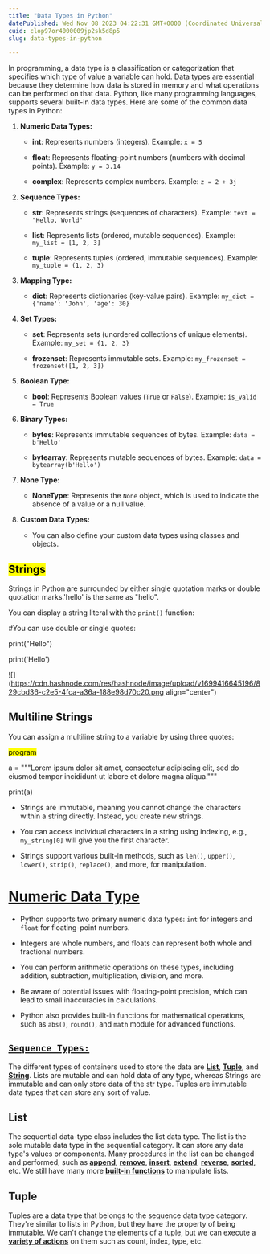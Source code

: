 ```yaml
---
title: "Data Types in Python"
datePublished: Wed Nov 08 2023 04:22:31 GMT+0000 (Coordinated Universal Time)
cuid: clop97or4000009jp2sk5d8p5
slug: data-types-in-python

---
```


In programming, a data type is a classification or categorization that specifies which type of value a variable can hold. Data types are essential because they determine how data is stored in memory and what operations can be performed on that data. Python, like many programming languages, supports several built-in data types. Here are some of the common data types in Python:

1. **Numeric Data Types:**
    
    * **int**: Represents numbers (integers). Example: `x = 5`
        
    * **float**: Represents floating-point numbers (numbers with decimal points). Example: `y = 3.14`
        
    * **complex**: Represents complex numbers. Example: `z = 2 + 3j`  
        
2. **Sequence Types:**
    
    * **str**: Represents strings (sequences of characters). Example: `text = "Hello, World"`
        
    * **list**: Represents lists (ordered, mutable sequences). Example: `my_list = [1, 2, 3]`
        
    * **tuple**: Represents tuples (ordered, immutable sequences). Example: `my_tuple = (1, 2, 3)`
        
3. **Mapping Type:**
    
    * **dict**: Represents dictionaries (key-value pairs). Example: `my_dict = {'name': 'John', 'age': 30}`
        
4. **Set Types:**
    
    * **set**: Represents sets (unordered collections of unique elements). Example: `my_set = {1, 2, 3}`
        
    * **frozenset**: Represents immutable sets. Example: `my_frozenset = frozenset([1, 2, 3])`
        
5. **Boolean Type:**
    
    * **bool**: Represents Boolean values (`True` or `False`). Example: `is_valid = True`
        
6. **Binary Types:**
    
    * **bytes**: Represents immutable sequences of bytes. Example: `data = b'Hello'`
        
    * **bytearray**: Represents mutable sequences of bytes. Example: `data = bytearray(b'Hello')`
        
7. **None Type:**
    
    * **NoneType**: Represents the `None` object, which is used to indicate the absence of a value or a null value.
        
8. **Custom Data Types:**
    
    * You can also define your custom data types using classes and objects.
        

## <mark>Strings</mark>

Strings in Python are surrounded by either single quotation marks or double quotation marks.'hello' is the same as "hello".

You can display a string literal with the `print()` function:

#You can use double or single quotes:

print("Hello")

print('Hello')

![](https://cdn.hashnode.com/res/hashnode/image/upload/v1699416645196/829cbd36-c2e5-4fca-a36a-188e98d70c20.png align="center")

## Multiline Strings

You can assign a multiline string to a variable by using three quotes:

<mark>program</mark>

a = """Lorem ipsum dolor sit amet, consectetur adipiscing elit, sed do eiusmod tempor incididunt ut labore et dolore magna aliqua."""

print(a)

* Strings are immutable, meaning you cannot change the characters within a string directly. Instead, you create new strings.
    
* You can access individual characters in a string using indexing, e.g., `my_string[0]` will give you the first character.
    
* Strings support various built-in methods, such as `len()`, `upper()`, `lower()`, `strip()`, `replace()`, and more, for manipulation.
    

# [Numeric Data Type](https://github.com/devismita-12/python-for-devops/blob/main/Day-02/03-numeric.md#numberic-data-type)

* Python supports two primary numeric data types: `int` for integers and `float` for floating-point numbers.
    
* Integers are whole numbers, and floats can represent both whole and fractional numbers.
    
* You can perform arithmetic operations on these types, including addition, subtraction, multiplication, division, and more.
    
* Be aware of potential issues with floating-point precision, which can lead to small inaccuracies in calculations.
    
* Python also provides built-in functions for mathematical operations, such as `abs()`, `round()`, and `math` module for advanced functions.
    

## [`Sequence Types:`](https://www.w3schools.com/python/python_strings.asp)

The different types of containers used to store the data are [**List**](https://www.tutorialspoint.com/python/python_lists.htm), [**Tuple**](https://www.tutorialspoint.com/python/python_tuples.htm), and [**String**](https://www.tutorialspoint.com/python/python_strings.htm). Lists are mutable and can hold data of any type, whereas Strings are immutable and can only store data of the str type. Tuples are immutable data types that can store any sort of value.

## **List**

The sequential data-type class includes the list data type. The list is the sole mutable data type in the sequential category. It can store any data type's values or components. Many procedures in the list can be changed and performed, such as [**append**](https://www.tutorialspoint.com/python/list_append.htm), [**remove**](https://www.tutorialspoint.com/python/list_remove.htm), [**insert**](https://www.tutorialspoint.com/python/list_insert.htm), [**extend**](https://www.tutorialspoint.com/python/list_extend.htm), [**reverse**](https://www.tutorialspoint.com/python/list_reverse.htm), [**sorted**](https://www.tutorialspoint.com/python/list_sort.htm), etc. We still have many more [**built-in functions**](https://www.tutorialspoint.com/python/python_list_methods.htm) to manipulate lists.

## **Tuple**

Tuples are a data type that belongs to the sequence data type category. They're similar to lists in Python, but they have the property of being immutable. We can't change the elements of a tuple, but we can execute a [**variety of actions**](https://www.tutorialspoint.com/python/python_tuple_methods.htm) on them such as count, index, type, etc.